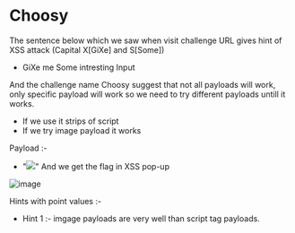 # Choosy

The sentence below which we saw when visit challenge URL gives hint of XSS attack (Capital X[GiXe] and S[Some])
- GiXe me Some intresting Input

And the challenge name Choosy suggest that not all payloads will work, only specific payload will work so we need to try different payloads untill it works.
- If we use <script>alert(1)</script> it strips of script
- If we try image payload it works

Payload :-
- "<img src =q onerror= prompt(8)>"
And we get the flag in XSS pop-up

![image](https://user-images.githubusercontent.com/86155751/183240311-779f4c5a-7720-49a6-9e22-dbdf1ae4da8e.png)

Hints with point values :-
- Hint 1 :- imgage payloads are very well than script tag payloads.

